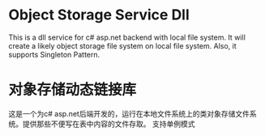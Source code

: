 # Object Storage Service Dll
This is a dll service for c# asp.net backend with local file system. It will create a likely object storage file system on local file system.
Also, it supports Singleton Pattern.
# 对象存储动态链接库
这是一个为c# asp.net后端开发的，运行在本地文件系统上的类对象存储文件系统。提供那些不便写在表中内容的文件存取。
支持单例模式
